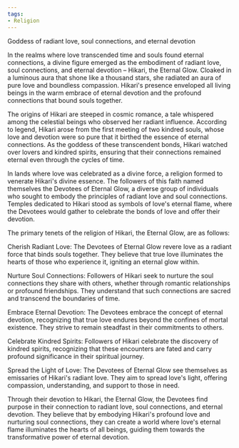 ```yaml
---
tags:
- Religion
---
```

Goddess of radiant love, soul connections, and eternal devotion

In the realms where love transcended time and souls found eternal connections, a divine figure emerged as the embodiment of radiant love, soul connections, and eternal devotion – Hikari, the Eternal Glow. Cloaked in a luminous aura that shone like a thousand stars, she radiated an aura of pure love and boundless compassion. Hikari's presence enveloped all living beings in the warm embrace of eternal devotion and the profound connections that bound souls together.

The origins of Hikari are steeped in cosmic romance, a tale whispered among the celestial beings who observed her radiant influence. According to legend, Hikari arose from the first meeting of two kindred souls, whose love and devotion were so pure that it birthed the essence of eternal connections. As the goddess of these transcendent bonds, Hikari watched over lovers and kindred spirits, ensuring that their connections remained eternal even through the cycles of time.

In lands where love was celebrated as a divine force, a religion formed to venerate Hikari's divine essence. The followers of this faith named themselves the Devotees of Eternal Glow, a diverse group of individuals who sought to embody the principles of radiant love and soul connections. Temples dedicated to Hikari stood as symbols of love's eternal flame, where the Devotees would gather to celebrate the bonds of love and offer their devotion.

The primary tenets of the religion of Hikari, the Eternal Glow, are as follows:

Cherish Radiant Love: The Devotees of Eternal Glow revere love as a radiant force that binds souls together. They believe that true love illuminates the hearts of those who experience it, igniting an eternal glow within.

Nurture Soul Connections: Followers of Hikari seek to nurture the soul connections they share with others, whether through romantic relationships or profound friendships. They understand that such connections are sacred and transcend the boundaries of time.

Embrace Eternal Devotion: The Devotees embrace the concept of eternal devotion, recognizing that true love endures beyond the confines of mortal existence. They strive to remain steadfast in their commitments to others.

Celebrate Kindred Spirits: Followers of Hikari celebrate the discovery of kindred spirits, recognizing that these encounters are fated and carry profound significance in their spiritual journey.

Spread the Light of Love: The Devotees of Eternal Glow see themselves as emissaries of Hikari's radiant love. They aim to spread love's light, offering compassion, understanding, and support to those in need.

Through their devotion to Hikari, the Eternal Glow, the Devotees find purpose in their connection to radiant love, soul connections, and eternal devotion. They believe that by embodying Hikari's profound love and nurturing soul connections, they can create a world where love's eternal flame illuminates the hearts of all beings, guiding them towards the transformative power of eternal devotion.
